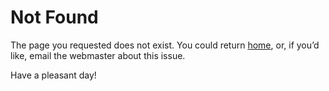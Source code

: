 Not Found
=========

The page you requested does not exist. You could return [home](./), or, if you&rsquo;d like, email the webmaster about this issue.

Have a pleasant day!